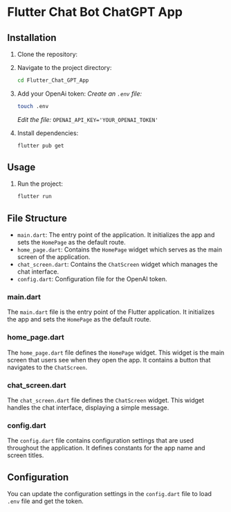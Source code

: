 
# Flutter Chat Bot ChatGPT App


## Installation

1. Clone the repository:
   
2. Navigate to the project directory:
   ```sh
   cd Flutter_Chat_GPT_App
   ```
3. Add your OpenAi token:
   *Create an `.env` file:*
   ```sh
   touch .env
   ```
   *Edit the file:*
   `OPENAI_API_KEY='YOUR_OPENAI_TOKEN'`

4. Install dependencies:
   ```sh
   flutter pub get
   ```

## Usage

1. Run the project:
   ```sh
   flutter run
   ```

## File Structure

- `main.dart`: The entry point of the application. It initializes the app and sets the `HomePage` as the default route.
- `home_page.dart`: Contains the `HomePage` widget which serves as the main screen of the application.
- `chat_screen.dart`: Contains the `ChatScreen` widget which manages the chat interface.
- `config.dart`: Configuration file for the OpenAI token.

### main.dart

The `main.dart` file is the entry point of the Flutter application. It initializes the app and sets the `HomePage` as the default route.

### home_page.dart

The `home_page.dart` file defines the `HomePage` widget. This widget is the main screen that users see when they open the app. It contains a button that navigates to the `ChatScreen`.

### chat_screen.dart

The `chat_screen.dart` file defines the `ChatScreen` widget. This widget handles the chat interface, displaying a simple message.

### config.dart

The `config.dart` file contains configuration settings that are used throughout the application. It defines constants for the app name and screen titles.

## Configuration

You can update the configuration settings in the `config.dart` file to load `.env` file and get the token.

